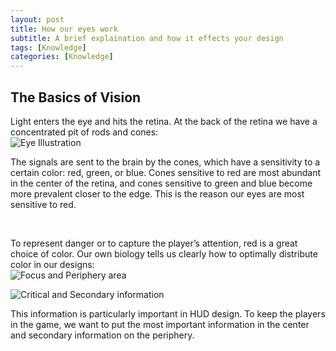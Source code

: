 ```yaml
---
layout: post
title: How our eyes work
subtitle: A brief explaination and how it effects your design
tags: [Knowledge]
categories: [Knowledge]
---
```



## The Basics of Vision
Light enters the eye and hits the retina. At the back of the retina we have a concentrated pit of rods and cones:  
![Eye Illustration](/privatebebomalaka/img/Eye_Illustration.jpg)

The signals are sent to the brain by the cones, which have a sensitivity to a certain color: red, green, or blue. Cones sensitive to red are most abundant in the center of the retina, and cones sensitive to green and blue become more prevalent closer to the edge. This is the reason our eyes are most sensitive to red.

<br>

To represent danger or to capture the player’s attention, red is a great choice of color.
Our own biology tells us clearly how to optimally distribute color in our designs:  
![Focus and Periphery area](/privatebebomalaka/img/Focus_Layout.jpg)


![Critical and Secondary information](/privatebebomalaka/img/Information_Layout.jpg)

This information is particularly important in HUD design. To keep the players in the game, we want to put the most important information in the center and secondary information on the periphery.
